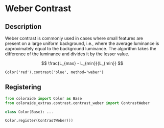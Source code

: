 # Weber Contrast

## Description

Weber contrast is commonly used in cases where small features are present on a large uniform background, i.e., where the
average luminance is approximately equal to the background luminance. The algorithm takes the difference of the
luminance and divides it by the lesser value.

$$
\frac{L_{max} - L_{min}}{L_{min}}
$$

```playground
Color('red').contrast('blue', method='weber')
```

## Registering

```py
from coloraide import Color as Base
from coloraide_extras.contrast.contrast_weber import ContrastWeber

class Color(Base): ...

Color.register(ContrastWeber())
```
